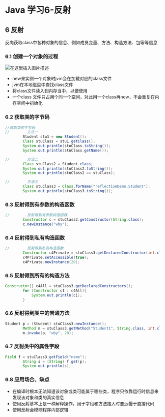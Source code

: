 # Java 学习6-反射


## 6 反射
反向获取class中各种对象的信息、例如成员变量、方法、构造方法、包等等信息

### 6.1 创建一个对象的过程
![在这里插入图片描述](https://img-blog.csdnimg.cn/7365942536844f148d7a5b1768fe877e.png?x-oss-process=image/watermark,type_d3F5LXplbmhlaQ,shadow_50,text_Q1NETiBAU3R1X2FydA==,size_20,color_FFFFFF,t_70,g_se,x_16#pic_center)

* new来实例一个对象时jvm会在加载对应的class文件
* jvm在本地磁盘中查找class文件
* 将class文件读入到内存当中，以便使用
* 一个class 文件只占用个同一个空间，对此用一个class再new，不会重复在内存空间中初始化

### 6.2 获取类的字节码
```java
//获取类的字节码
//        方法一
        Student stu1 = new Student();
        Class stuClass = stu1.getClass();
        System.out.println(stuClass.toString());
        System.out.println(stuClass.getName());

//        方法二
        Class stuClass2 = Student.class;
        System.out.println(stuClass2.toString());
        System.out.println(stuClass2 == stuClass);

//        方法三
        Class stuClass3 = Class.forName("reflectionDemo.Student");
        System.out.println(stuClass3.toString());
```

### 6.3 反射得到有参数的构造函数
```java
//        反射得到有参数构造函数
        Constructor c = stuClass3.getConstructor(String.class);
        c.newInstance("wby");
```

### 6.4 反射得到私有构造函数
```java
//        反射得到私有构造函数
        Constructor c4Private = stuClass3.getDeclaredConstructor(int.class);
        c4Private.setAccessible(true);
        c4Private.newInstance(20);
```

### 6.5 反射得到所有的构造方法
```java
Constructor[] c4All = stuClass3.getDeclaredConstructors();
        for (Constructor c1 : c4All){
            System.out.println(c1);
        }
```

### 6.6 反射得到类中的普通方法
```java
Student p = (Student) stuClass3.newInstance();
        Method m = stuClass3.getMethod("Student1", String.class, int.class);
        m.invoke(p, "wby", 20);
```

### 6.7 反射类中的属性字段
```java
Field f = stuClass3.getField("name");
        String s = (String) f.get(p);
        System.out.println(s);
```

### 6.8 应用场合、缺点
* 在编译时根本无法知道该对象或类可能属于哪些类，程序只依靠运行时信息来发现该对象和类的真实信息
* 使用反射基本上是一种解释操作，用于字段和方法接入时要远慢于直接代码
* 使用反射会模糊程序内部逻辑


